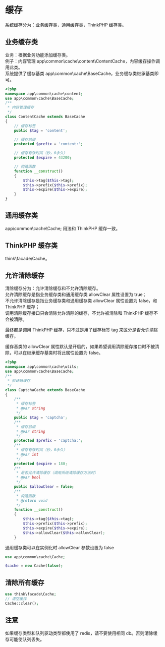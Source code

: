 # 缓存

系统缓存分为：业务缓存类，通用缓存类，ThinkPHP 缓存类。

## 业务缓存类

业务：根据业务功能添加缓存类。  
例子：内容管理 app\common\cache\content\ContentCache，内容缓存操作调用此类。  
系统提供了缓存基类 app\common\cache\BaseCache，业务缓存类继承基类即可。

```php
<?php
namespace app\common\cache\content;
use app\common\cache\BaseCache;
/**
 * 内容管理缓存
 */
class ContentCache extends BaseCache
{
    // 缓存标签
    public $tag = 'content';

    // 缓存前缀
    protected $prefix = 'content:';

    // 缓存有效时间（秒，0永久）
    protected $expire = 43200;

    // 构造函数
    function __construct()
    {
        $this->tag($this->tag);
        $this->prefix($this->prefix);
        $this->expire($this->expire);
    }
}
```

## 通用缓存类

app\common\cache\Cache; 用法和 ThinkPHP 缓存一致。

## ThinkPHP 缓存类

think\facade\Cache。

## 允许清除缓存

清除缓存分为：允许清除缓存和不允许清除缓存。  
允许清除缓存是指业务缓存类和通用缓存类 allowClear 属性设置为 true；  
不允许清除缓存是指业务缓存类和通用缓存类 allowClear 属性设置为 false，和 ThinkPHP 缓存；  
调用清除缓存接口只会清除允许清除的缓存，不允许被清除和 ThinkPHP 缓存不会被清除。

最终都是调用 ThinkPHP 缓存，只不过是用了缓存标签 tag 来区分是否允许清除缓存。

缓存基类的 allowClear 属性默认是开启的，如果希望调用清除缓存接口时不被清除，可以在继承缓存基类时将此属性设置为 false。

```php
<?php
namespace app\common\cache\utils;
use app\common\cache\BaseCache;
/**
 * 验证码缓存
 */
class CaptchaCache extends BaseCache
{
    /**
     * 缓存标签
     * @var string
     */
    public $tag = 'captcha';
    /**
     * 缓存前缀
     * @var string
     */
    protected $prefix = 'captcha:';
    /**
     * 缓存有效时间（秒，0永久）
     * @var int
     */
    protected $expire = 180;
    /**
     * 是否允许清除缓存（调用系统清除缓存方法时）
     * @var bool
     */
    public $allowClear = false;
    /**
     * 构造函数
     * @return void
     */
    function __construct()
    {
        $this->tag($this->tag);
        $this->prefix($this->prefix);
        $this->expire($this->expire);
        $this->allowClear($this->allowClear);
    }
```

通用缓存类可以在实例化时 allowClear 参数设置为 false

```php
use app\common\cache\Cache;

$cache = new Cache(false);
```

## 清除所有缓存

```php
use think\facade\Cache;
// 清空缓存
Cache::clear();
```

## 注意

如果缓存类型和队列驱动类型都使用了 redis，请不要使用相同 db。否则清除缓存可能使队列丢失。
